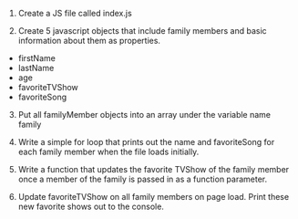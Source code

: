 1. Create a JS file called index.js

2. Create 5 javascript objects that include family members and basic information about them as properties.
- firstName
- lastName
- age
- favoriteTVShow
- favoriteSong

3. Put all familyMember objects into an array under the variable name family

4. Write a simple for loop that prints out the name and favoriteSong for each family member when the file loads initially.

5. Write a function that updates the favorite TVShow of the family member once a member of the family is passed in as a function parameter.

6. Update favoriteTVShow on all family members on page load. Print these new favorite shows out to the console.